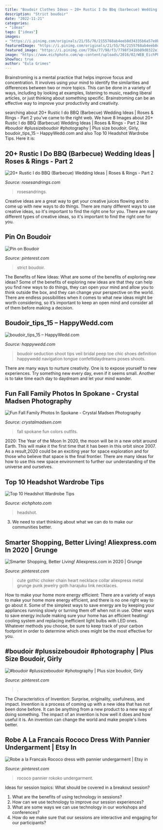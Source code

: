 ```yaml
---
title: "Boudoir Clothes Ideas ~ 20+ Rustic I Do Bbq (barbecue) Wedding Ideas"
description: "Strict boudoir"
date: "2022-11-21"
categories:
- "ideas"
tags: ["ideas"]
images:
- "https://i.pinimg.com/originals/21/55/76/2155768ab4eeb8d34335b6a57e0bea61.png"
featuredImage: "https://i.pinimg.com/originals/21/55/76/2155768ab4eeb8d34335b6a57e0bea61.png"
featured_image: "https://i.pinimg.com/736x/77/98/f3/7798f341bb89d0322e189ce44decd9a5.jpg"
image: "https://www.eichphoto.com/wp-content/uploads/2016/02/WEB_EichPhoto_LeahS_0120-e1455692651130.jpg"
ShowToc: true
author: "Eula Grimes"
---
```



Brainstroming is a mental practice that helps improve focus and concentration. It involves using your mind to identify the similarities and differences between two or more topics. This can be done in a variety of ways, including by looking at examples, listening to music, reading liberal articles, or just thinking about something specific. Brainstroming can be an effective way to improve your productivity and creativity.

	

		
searching about 20+ Rustic I do BBQ (Barbecue) Wedding Ideas | Roses &amp; Rings - Part 2 you've came to the right web. We have 8 Images about 20+ Rustic I do BBQ (Barbecue) Wedding Ideas | Roses &amp; Rings - Part 2 like #boudoir #plussizeboudoir #photography | Plus size boudoir, Girly, boudoir_tips_15 – HappyWedd.com and also Top 10 Headshot Wardrobe Tips. Here it is:
		
    
## 20+ Rustic I Do BBQ (Barbecue) Wedding Ideas | Roses &amp; Rings - Part 2

<img loading=lazy src="http://www.rosesandrings.com/wp-content/uploads/2018/01/Country-buffet-for-a-wedding-reception-under-an-open-barn-e1577032813760.jpg" onerror="this.onerror=null;this.src='https://tse2.mm.bing.net/th?id=OIP.ViexTVj_1Kf2yfDXXazK1gHaLM&amp;pid=15.1';" alt="20+ Rustic I do BBQ (Barbecue) Wedding Ideas | Roses &amp; Rings - Part 2">

_Source: rosesandrings.com_

>rosesandrings. 

	

Creative ideas are a great way to get your creative juices flowing and to come up with new ways to do things. There are many different ways to use creative ideas, so it's important to find the right one for you. There are many different types of creative ideas, so it's important to find the right one for you.

    
## Pin On Boudoir

<img loading=lazy src="https://i.pinimg.com/736x/05/83/53/0583533a396bcebeeeff0a55b2f3fe19--sexy-shirts-mens-shirts.jpg" onerror="this.onerror=null;this.src='https://tse3.mm.bing.net/th?id=OIP.F6uWQc0FtHpouUtYj26zEAHaLD&amp;pid=15.1';" alt="Pin on Boudoir">

_Source: pinterest.com_

>strict boudoir. 

	

The Benefits of New Ideas: What are some of the benefits of exploring new ideas?
Some of the benefits of exploring new ideas are that they can help you find new ways to do things, they can open your mind and allow you to think outside the box, and they can change your perspective on the world. There are endless possibilities when it comes to what new ideas might be worth considering, so it’s important to keep an open mind and consider all of them before making a decision.

    
## Boudoir_tips_15 – HappyWedd.com

<img loading=lazy src="http://happywedd.com/wp-content/uploads/2016/05/boudoir_tips_151.jpg" onerror="this.onerror=null;this.src='https://tse2.mm.bing.net/th?id=OIP.Z7iAE_apI32EI1ONfvE8NQHaLH&amp;pid=15.1';" alt="boudoir_tips_15 – HappyWedd.com">

_Source: happywedd.com_

>boudoir seduction shoot tips veil bridal peep toe chic shoes definition happywedd navigation tongue confettidaydreams poses shoots. 

	

There are many ways to nurture creativity. One is to expose yourself to new experiences. Try something new every day, even if it seems small. Another is to take time each day to daydream and let your mind wander.

    
## Fun Fall Family Photos In Spokane - Crystal Madsen Photography

<img loading=lazy src="http://www.crystalmadsen.com/wp-content/uploads/2012/09/Spokane-Fall-Family-Photos_010-1024x682.jpg" onerror="this.onerror=null;this.src='https://tse3.mm.bing.net/th?id=OIP.fbtEIg9dBtB_hBnmY-MkcAHaE7&amp;pid=15.1';" alt="Fun Fall Family Photos In Spokane - Crystal Madsen Photography">

_Source: crystalmadsen.com_

>fall spokane fun colors outfits. 

	

2020: The Year of the Moon
In 2020, the moon will be in a new orbit around Earth. This will make it the first time that it has been in this orbit since 2007. As a result,2020 could be an exciting year for space exploration and for those who believe that space is the final frontier. There are many ideas for how to use this new space environment to further our understanding of the universe and ourselves.

    
## Top 10 Headshot Wardrobe Tips

<img loading=lazy src="https://www.eichphoto.com/wp-content/uploads/2016/02/WEB_EichPhoto_LeahS_0120-e1455692651130.jpg" onerror="this.onerror=null;this.src='https://tse4.mm.bing.net/th?id=OIP.V_7jR-uojeA8nQWs4zKoogHaEi&amp;pid=15.1';" alt="Top 10 Headshot Wardrobe Tips">

_Source: eichphoto.com_

>headshot. 

	

3. We need to start thinking about what we can do to make our communities better.

    
## Smarter Shopping, Better Living! Aliexpress.com In 2020 | Grunge

<img loading=lazy src="https://i.pinimg.com/originals/21/55/76/2155768ab4eeb8d34335b6a57e0bea61.png" onerror="this.onerror=null;this.src='https://tse4.mm.bing.net/th?id=OIP.CoIxJOLRzK6q0orVMGEURwHaHa&amp;pid=15.1';" alt="Smarter Shopping, Better Living! Aliexpress.com in 2020 | Grunge">

_Source: pinterest.com_

>cute gothic choker chain heart necklace collar aliexpress metal grunge punk jewelry goth harajuku link necklaces. 

	

How to make your home more energy efficient:
There are a variety of ways to make your home more energy efficient, and there is no one right way to go about it. Some of the simplest ways to save energy are by keeping your appliances running slowly or turning them off when not in use. Other ways to save energy include making sure your home has an efficient heating/ cooling system and replacing inefficient light bulbs with LED ones. Whatever methods you choose, be sure to keep track of your carbon footprint in order to determine which ones might be the most effective for you.

    
## #boudoir #plussizeboudoir #photography | Plus Size Boudoir, Girly

<img loading=lazy src="https://i.pinimg.com/1200x/45/9d/99/459d992fa68fb34644524d5e8911d519.jpg" onerror="this.onerror=null;this.src='https://tse4.mm.bing.net/th?id=OIP.9CFN6Ty5oYXHsBdtar0GfwHaNK&amp;pid=15.1';" alt="#boudoir #plussizeboudoir #photography | Plus size boudoir, Girly">

_Source: pinterest.com_

>. 

	

The Characteristics of Invention: Surprise, originality, usefulness, and impact.
Invention is a process of coming up with a new idea that has not been done before. It can be anything from a new product to a new way of doing something. The impact of an invention is how well it does and how useful it is. An invention can change the world and make people's lives better.

    
## Robe A La Francais Rococo Dress With Pannier Undergarment | Etsy In

<img loading=lazy src="https://i.pinimg.com/736x/77/98/f3/7798f341bb89d0322e189ce44decd9a5.jpg" onerror="this.onerror=null;this.src='https://tse4.mm.bing.net/th?id=OIP.drh8Vx2MtMiMey3GRiZnzQHaLH&amp;pid=15.1';" alt="Robe a la Francais Rococo dress with pannier undergarment | Etsy in">

_Source: pinterest.com_

>rococo pannier rokoko undergarment. 

	

Ideas for session topics: What should be covered in a breakout session?
1. What are the benefits of using technology in sessions? 
2. How can we use technology to improve our session experiences? 
3. What are some ways we can use technology in our workshops and conferences? 
4. How do we make sure that our sessions are interactive and engaging for our participants?


